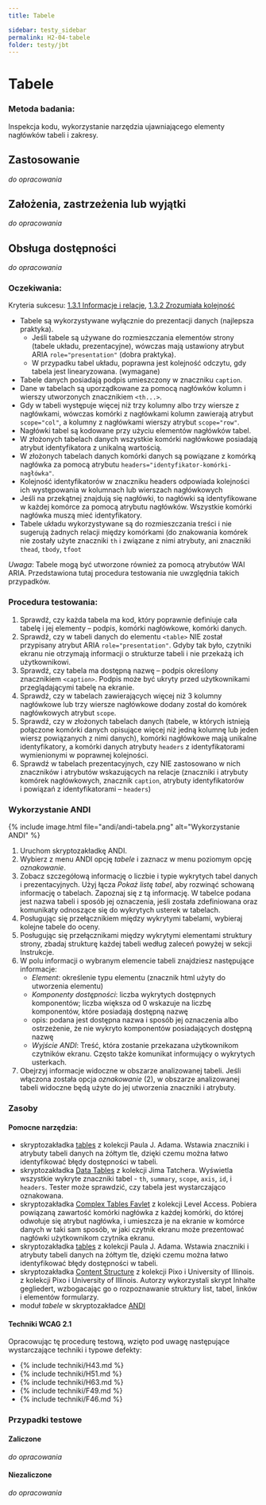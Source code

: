```yaml
---
title: Tabele

sidebar: testy_sidebar
permalink: H2-04-tabele
folder: testy/jbt
---
```


# Tabele

### Metoda badania:
Inspekcja kodu, wykorzystanie narzędzia ujawniającego elementy nagłówków tabeli i zakresy.

## Zastosowanie
_do opracowania_
## Założenia, zastrzeżenia lub wyjątki
_do opracowania_

## Obsługa dostępności
_do opracowania_

### Oczekiwania:
Kryteria sukcesu: [1.3.1 Informacje i relacje](https://wcag.lepszyweb.pl/#info-and-relationships), [1.3.2 Zrozumiała kolejność](https://wcag.lepszyweb.pl/#meaningful-sequence)
-	Tabele są wykorzystywane wyłącznie do prezentacji danych (najlepsza praktyka).
    - Jeśli tabele są używane do rozmieszczania elementów strony (tabele układu, prezentacyjne), wówczas mają ustawiony atrybut ARIA `role="presentation"` (dobra praktyka).
    - W przypadku tabel układu, poprawna jest kolejność odczytu, gdy tabela jest linearyzowana. (wymagane)
-	Tabele danych posiadają podpis umieszczony w znaczniku `caption`.
-	Dane w tabelach są uporządkowane za pomocą nagłówków kolumn i wierszy utworzonych znacznikiem `<th...>`.
-	Gdy w tabeli występuje więcej niż trzy kolumny albo trzy wiersze z nagłówkami, wówczas komórki z nagłówkami kolumn zawierają atrybut `scope="col"`, a kolumny z nagłówkami wierszy atrybut `scope="row"`.
-	Nagłówki tabel są kodowane przy użyciu elementów nagłówków tabel.
-	W złożonych tabelach danych wszystkie komórki nagłówkowe posiadają atrybut identyfikatora z unikalną wartością.
-	W złożonych tabelach danych komórki danych są powiązane z komórką nagłówka za pomocą atrybutu `headers="identyfikator-komórki-nagłówka"`.
-	Kolejność identyfikatorów w znaczniku headers odpowiada kolejności ich występowania w kolumnach lub wierszach nagłówkowych
-	Jeśli na przekątnej znajdują się nagłówki, to nagłówki są identyfikowane w każdej komórce za pomocą atrybutu nagłówków. Wszystkie komórki nagłówka muszą mieć identyfikatory.
-	Tabele układu wykorzystywane są do rozmieszczania treści i nie sugerują żadnych relacji między komórkami (do znakowania komórek nie zostały użyte znaczniki `th` i związane z nimi atrybuty, ani znaczniki `thead`, `tbody`, `tfoot`  

*Uwaga*: Tabele mogą być utworzone również za pomocą atrybutów WAI ARIA. Przedstawiona tutaj  procedura testowania nie uwzględnia takich przypadków.

### Procedura testowania:
1.	Sprawdź, czy każda tabela ma kod, który poprawnie definiuje cała tabelę i jej elementy – podpis, komórki nagłówkowe, komórki danych.  
2.	Sprawdź, czy w tabeli danych do elementu `<table>` NIE został przypisany atrybut ARIA `role="presentation"`. Gdyby tak było, czytniki ekranu nie otrzymają informacji o strukturze tabeli i nie przekażą ich użytkownikowi.
3.	Sprawdź, czy tabela ma dostępną nazwę – podpis określony znacznikiem `<caption>`. Podpis może być ukryty przed użytkownikami przeglądającymi tabelę na ekranie.
4.	Sprawdź, czy w tabelach zawierających więcej niż 3 kolumny nagłówkowe lub trzy wiersze nagłówkowe dodany został do komórek nagłówkowych atrybut `scope`.
5.	Sprawdź, czy w złożonych tabelach danych (tabele, w których istnieją połączone komórki danych opisujące więcej niż jedną kolumnę lub jeden wiersz powiązanych z nimi danych), komórki nagłówkowe mają unikalne identyfikatory, a komórki danych atrybuty `headers` z identyfikatorami wymienionymi w poprawnej kolejności.
6.	Sprawdź w tabelach prezentacyjnych, czy NIE zastosowano w nich znaczników i atrybutów wskazujących na relacje (znaczniki i atrybuty  komórek nagłówkowych, znacznik `caption`, atrybuty identyfikatorów i&nbsp;powiązań z identyfikatorami – `headers`)      

### Wykorzystanie ANDI

{% include image.html file="andi/andi-tabela.png" alt="Wykorzystanie ANDI" %}

1.	Uruchom skryptozakładkę ANDI.
2.	Wybierz z menu ANDI opcję *tabele* i zaznacz w menu poziomym opcję *oznakowanie*.
3.	Zobacz szczegółową informację o liczbie i typie wykrytych tabel danych i prezentacyjnych. Użyj łącza *Pokaż listę tabel*, aby rozwinąć schowaną informację o tabelach. Zapoznaj się z tą informację. W tabelce podana jest nazwa tabeli i sposób jej oznaczenia, jeśli została zdefiniowana  oraz komunikaty odnoszące się do wykrytych usterek w tabelach.   
4.	Posługując się przełącznikiem między wykrytymi tabelami, wybieraj kolejne tabele do oceny.
5.	Posługując się przełącznikami między wykrytymi elementami struktury strony, zbadaj strukturę każdej tabeli według zaleceń powyżej w sekcji Instrukcje.   
6.	W polu informacji o wybranym elemencie tabeli znajdziesz następujące informacje:
    - *Element*: określenie typu elementu (znacznik html użyty do utworzenia elementu)
    - *Komponenty dostępności*: liczba wykrytych dostępnych komponentów; liczba większa od 0 wskazuje na liczbę komponentów, które posiadają dostępną nazwę
    - opis: podana jest dostępna nazwa i sposób jej oznaczenia albo ostrzeżenie, że nie wykryto komponentów posiadających dostępną nazwę
    - *Wyjście ANDI*: Treść, która zostanie przekazana użytkownikom czytników ekranu. Często także komunikat informujący o wykrytych usterkach.
7.	Obejrzyj informacje widoczne w obszarze analizowanej tabeli. Jeśli włączona została opcja *oznakowanie* (2), w obszarze analizowanej tabeli widoczne będą użyte do jej utworzenia znaczniki i atrybuty.           

### Zasoby

#### Pomocne narzędzia:
-	skryptozakładka [tables](http://pauljadam.com/bookmarklets/index.html) z kolekcji Paula J. Adama. Wstawia znaczniki i atrybuty tabeli danych na żółtym tle, dzięki czemu można łatwo identyfikować błędy dostępności w tabeli.
-	skryptozakładka [Data Tables](https://jimthatcher.com/favelets/) z kolekcji Jima Tatchera. Wyświetla wszystkie wykryte znaczniki tabel - `th`, `summary`, `scope`, `axis`, `id`, i `headers`. Tester może sprawdzić, czy tabela jest wystarczająco oznakowana.
-	skryptozakładka [Complex Tables Favlet](https://labs.levelaccess.com/index.php/Category:Favlet) z kolekcji Level Access. Pobiera powiązaną zawartość komórki nagłówka z każdej komórki, do której odwołuje się atrybut nagłówka, i umieszcza je na ekranie w komórce danych w taki sam sposób, w jaki czytnik ekranu może prezentować nagłówki użytkownikom czytnika ekranu.
-	skryptozakładka [tables](http://pauljadam.com/bookmarklets/index.html) z kolekcji Paula J. Adama. Wstawia znaczniki i atrybuty tabeli danych na żółtym tle, dzięki czemu można łatwo identyfikować błędy dostępności w tabeli.
-	skryptozakładka [Content Structure](https://accessibility-bookmarklets.org/install.html) z kolekcji Pixo i University of Illinois. z kolekcji Pixo i University of Illinois. Autorzy wykorzystali skrypt Inhalte gegliedert, wzbogacając go o rozpoznawanie struktury list, tabel, linków i elementów formularzy.
-	moduł *tabele* w skryptozakładce [ANDI](https://lepszyweb.pl/andi/help/install.html)

#### Techniki WCAG 2.1
Opracowując tę procedurę testową, wzięto pod uwagę następujące wystarczające techniki i typowe defekty:

- {% include techniki/H43.md %}
- {% include techniki/H51.md %}
- {% include techniki/H63.md %}
- {% include techniki/F49.md %}
- {% include techniki/F46.md %}

### Przypadki testowe

#### Zaliczone
_do opracowania_

#### Niezaliczone
_do opracowania_
